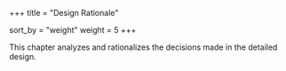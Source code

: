 +++
title = "Design Rationale"

sort_by = "weight"
weight = 5
+++

This chapter analyzes and rationalizes the decisions made in the detailed design.